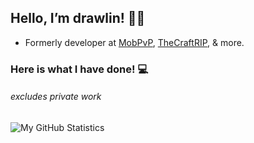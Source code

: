 ## Hello, I’m drawlin! 🙋‍♂️

* Formerly developer at <a href=https://github.com/MobPvP>MobPvP</a>, <a href=https://github.com/TheCraftRIP>TheCraftRIP</a>, & more.

### Here is what I have done! 💻 
###### excludes private work
![My GitHub Statistics](https://github-readme-stats.vercel.app/api?username=drawlin&hide=prs,stars)
